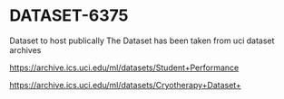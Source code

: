 # DATASET-6375
Dataset to host publically
The Dataset has been taken from uci dataset archives

https://archive.ics.uci.edu/ml/datasets/Student+Performance

https://archive.ics.uci.edu/ml/datasets/Cryotherapy+Dataset+
